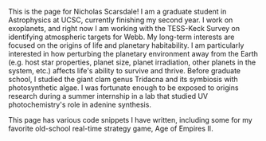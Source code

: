 This is the page for Nicholas Scarsdale! I am a graduate student in Astrophysics at UCSC, currently finishing my second year.
I work on exoplanets, and right now I am working with the TESS-Keck Survey on identifying atmospheric targets for Webb. 
My long-term interests are focused on the origins of life and planetary habitability. 
I am particularly interested in how perturbing the planetary environment away from the Earth (e.g. host star properties, planet size, planet
irradiation, other planets in the system, etc.) affects life's ability to survive and thrive. 
Before graduate school, I studied the giant clam genus Tridacna and its symbiosis with photosynthetic algae. I was fortunate enough to be
exposed to origins research during a summer internship in a lab that studied UV photochemistry's role in adenine synthesis.  

This page has various code snippets I have written, including some for my favorite old-school real-time strategy game, Age of Empires II. 

<!---
nascarsdale/nascarsdale is a ✨ special ✨ repository because its `README.md` (this file) appears on your GitHub profile.
You can click the Preview link to take a look at your changes.
--->
